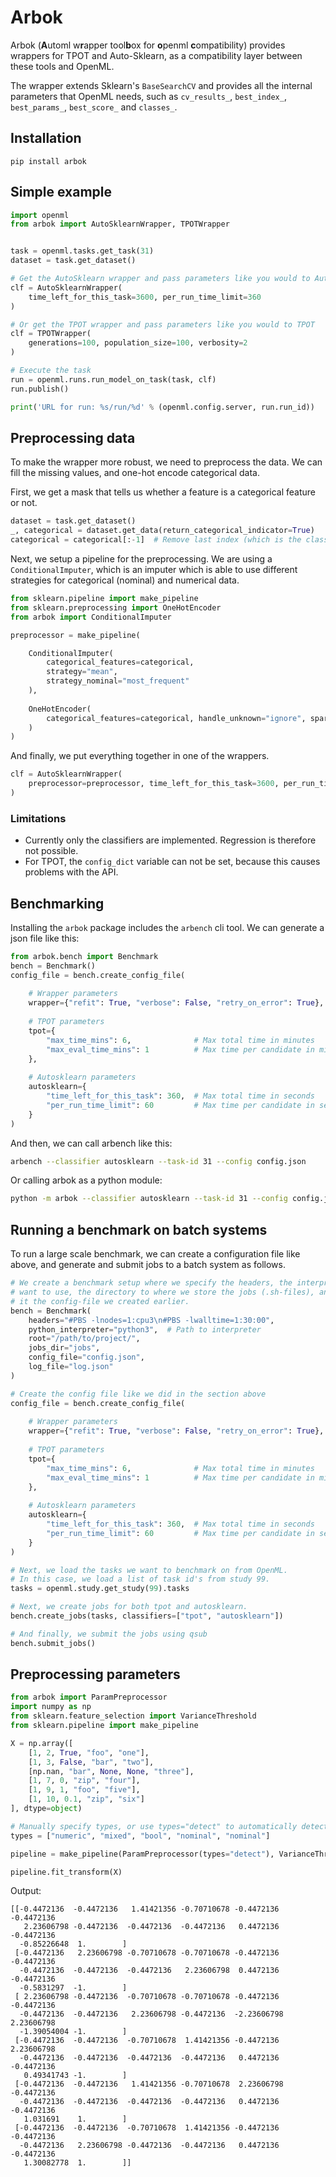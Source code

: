 # Arbok

Arbok (**A**utoml w**r**apper tool**b**ox for **o**penml **c**ompatibility) provides wrappers 
for TPOT and Auto-Sklearn, as a compatibility layer between these tools and OpenML.

The wrapper extends Sklearn's `BaseSearchCV` and provides all the internal parameters that OpenML needs, such as 
`cv_results_`, `best_index_`, `best_params_`, `best_score_` and `classes_`.

## Installation
```
pip install arbok
```

## Simple example
```python
import openml
from arbok import AutoSklearnWrapper, TPOTWrapper


task = openml.tasks.get_task(31)
dataset = task.get_dataset()

# Get the AutoSklearn wrapper and pass parameters like you would to AutoSklearn
clf = AutoSklearnWrapper(
    time_left_for_this_task=3600, per_run_time_limit=360
)

# Or get the TPOT wrapper and pass parameters like you would to TPOT
clf = TPOTWrapper(
    generations=100, population_size=100, verbosity=2
)

# Execute the task
run = openml.runs.run_model_on_task(task, clf)
run.publish()

print('URL for run: %s/run/%d' % (openml.config.server, run.run_id))
```

## Preprocessing data
To make the wrapper more robust, we need to preprocess the data. We can fill the missing values, 
and one-hot encode categorical data. 

First, we get a mask that tells us whether a feature is a categorical feature or not.

```python
dataset = task.get_dataset()
_, categorical = dataset.get_data(return_categorical_indicator=True)
categorical = categorical[:-1]  # Remove last index (which is the class)
```

Next, we setup a pipeline for the preprocessing. We are using a `ConditionalImputer`, 
which is an imputer which is able to use different strategies for categorical (nominal) and numerical data.

```python
from sklearn.pipeline import make_pipeline
from sklearn.preprocessing import OneHotEncoder
from arbok import ConditionalImputer

preprocessor = make_pipeline(

    ConditionalImputer(
        categorical_features=categorical,
        strategy="mean",
        strategy_nominal="most_frequent"
    ),
    
    OneHotEncoder(
        categorical_features=categorical, handle_unknown="ignore", sparse=False
    )
)
```

And finally, we put everything together in one of the wrappers.

```python
clf = AutoSklearnWrapper(
    preprocessor=preprocessor, time_left_for_this_task=3600, per_run_time_limit=360
)
```

### Limitations
- Currently only the classifiers are implemented. Regression is therefore not possible.
- For TPOT, the `config_dict` variable can not be set, because this causes problems with the API.

## Benchmarking
Installing the `arbok` package includes the `arbench` cli tool. 
We can generate a json file like this:

```python
from arbok.bench import Benchmark
bench = Benchmark()
config_file = bench.create_config_file(
       
    # Wrapper parameters
    wrapper={"refit": True, "verbose": False, "retry_on_error": True},
    
    # TPOT parameters
    tpot={
        "max_time_mins": 6,              # Max total time in minutes
        "max_eval_time_mins": 1          # Max time per candidate in minutes
    },
    
    # Autosklearn parameters
    autosklearn={
        "time_left_for_this_task": 360,  # Max total time in seconds
        "per_run_time_limit": 60         # Max time per candidate in seconds
    }
)
```

And then, we can call arbench like this:
```bash
arbench --classifier autosklearn --task-id 31 --config config.json
```
Or calling arbok as a python module:
```bash
python -m arbok --classifier autosklearn --task-id 31 --config config.json
``` 

## Running a benchmark on batch systems
To run a large scale benchmark, we can create a configuration file like above, 
and generate and submit jobs to a batch system as follows.
 
  
```python
# We create a benchmark setup where we specify the headers, the interpreter we
# want to use, the directory to where we store the jobs (.sh-files), and we give
# it the config-file we created earlier.
bench = Benchmark(
    headers="#PBS -lnodes=1:cpu3\n#PBS -lwalltime=1:30:00",
    python_interpreter="python3",  # Path to interpreter
    root="/path/to/project/",
    jobs_dir="jobs",
    config_file="config.json",
    log_file="log.json"
)

# Create the config file like we did in the section above
config_file = bench.create_config_file(
       
    # Wrapper parameters
    wrapper={"refit": True, "verbose": False, "retry_on_error": True},
    
    # TPOT parameters
    tpot={
        "max_time_mins": 6,              # Max total time in minutes
        "max_eval_time_mins": 1          # Max time per candidate in minutes
    },
    
    # Autosklearn parameters
    autosklearn={
        "time_left_for_this_task": 360,  # Max total time in seconds
        "per_run_time_limit": 60         # Max time per candidate in seconds
    }
)

# Next, we load the tasks we want to benchmark on from OpenML.
# In this case, we load a list of task id's from study 99.
tasks = openml.study.get_study(99).tasks

# Next, we create jobs for both tpot and autosklearn.
bench.create_jobs(tasks, classifiers=["tpot", "autosklearn"])

# And finally, we submit the jobs using qsub
bench.submit_jobs()
```

## Preprocessing parameters
```python
from arbok import ParamPreprocessor
import numpy as np
from sklearn.feature_selection import VarianceThreshold
from sklearn.pipeline import make_pipeline

X = np.array([
    [1, 2, True, "foo", "one"],
    [1, 3, False, "bar", "two"],
    [np.nan, "bar", None, None, "three"],
    [1, 7, 0, "zip", "four"],
    [1, 9, 1, "foo", "five"],
    [1, 10, 0.1, "zip", "six"]
], dtype=object)

# Manually specify types, or use types="detect" to automatically detect types
types = ["numeric", "mixed", "bool", "nominal", "nominal"]

pipeline = make_pipeline(ParamPreprocessor(types="detect"), VarianceThreshold())

pipeline.fit_transform(X)
```
Output:
```
[[-0.4472136  -0.4472136   1.41421356 -0.70710678 -0.4472136  -0.4472136
   2.23606798 -0.4472136  -0.4472136  -0.4472136   0.4472136  -0.4472136
  -0.85226648  1.        ]
 [-0.4472136   2.23606798 -0.70710678 -0.70710678 -0.4472136  -0.4472136
  -0.4472136  -0.4472136  -0.4472136   2.23606798  0.4472136  -0.4472136
  -0.5831297  -1.        ]
 [ 2.23606798 -0.4472136  -0.70710678 -0.70710678 -0.4472136  -0.4472136
  -0.4472136  -0.4472136   2.23606798 -0.4472136  -2.23606798  2.23606798
  -1.39054004 -1.        ]
 [-0.4472136  -0.4472136  -0.70710678  1.41421356 -0.4472136   2.23606798
  -0.4472136  -0.4472136  -0.4472136  -0.4472136   0.4472136  -0.4472136
   0.49341743 -1.        ]
 [-0.4472136  -0.4472136   1.41421356 -0.70710678  2.23606798 -0.4472136
  -0.4472136  -0.4472136  -0.4472136  -0.4472136   0.4472136  -0.4472136
   1.031691    1.        ]
 [-0.4472136  -0.4472136  -0.70710678  1.41421356 -0.4472136  -0.4472136
  -0.4472136   2.23606798 -0.4472136  -0.4472136   0.4472136  -0.4472136
   1.30082778  1.        ]]
```